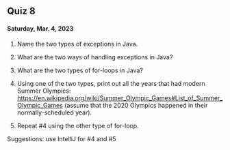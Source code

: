 ## Quiz 8
#### Saturday, Mar. 4, 2023

1. Name the two types of exceptions in Java.

2. What are the two ways of handling exceptions in Java?

3. What are the two types of for-loops in Java?

4. Using one of the two types, print out all the years that had modern Summer Olympics: https://en.wikipedia.org/wiki/Summer_Olympic_Games#List_of_Summer_Olympic_Games (assume that the 2020 Olympics happened in their normally-scheduled year).

5. Repeat #4 using the other type of for-loop.

Suggestions: use IntelliJ for #4 and #5
